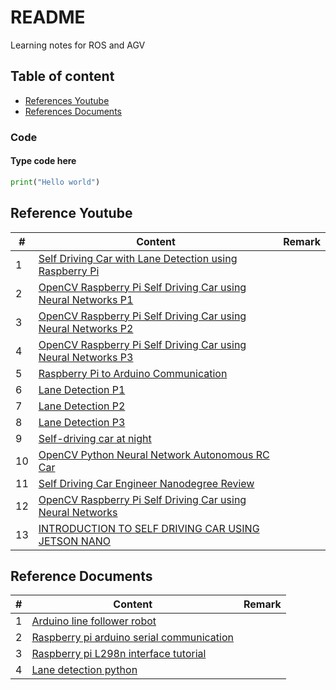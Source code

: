 # README
Learning notes for ROS and AGV

[//]: # (By Gary Lam | May, 2021)


## Table of content

* [References Youtube](#reference-youtube)
* [References Documents](#reference-documents)






### Code
#### Type code here

  ```python
  print("Hello world")
  ```


## Reference Youtube
|#|Content|Remark|
|---|----|-----|
|1|[Self Driving Car with Lane Detection using Raspberry Pi][y1]||
|2|[OpenCV Raspberry Pi Self Driving Car using Neural Networks P1][y2]||
|3|[OpenCV Raspberry Pi Self Driving Car using Neural Networks P2][y3]||
|4|[OpenCV Raspberry Pi Self Driving Car using Neural Networks P3][y4]||
|5|[Raspberry Pi to Arduino Communication][y5]||
|6|[Lane Detection P1][y6]||
|7|[Lane Detection P2][y7]||
|8|[Lane Detection P3][y8]||
|9|[Self-driving car at night][y9]||
|10|[OpenCV Python Neural Network Autonomous RC Car][y10]||
|11|[Self Driving Car Engineer Nanodegree Review][y11]||
|12|[OpenCV Raspberry Pi Self Driving Car using Neural Networks][y12]||
|13|[INTRODUCTION TO SELF DRIVING CAR USING JETSON NANO][y13]||


## Reference Documents
|#|Content|Remark|
|---|----|-----|
|1|[Arduino line follower robot][d1]||
|2|[Raspberry pi arduino serial communication][d2]||
|3|[Raspberry pi L298n interface tutorial][d3]||
|4|[Lane detection python][d4]||



[//]: # (Links for reference youtube)
[y1]: https://www.youtube.com/watch?v=aXqoPiMPhDw&list=PLMoSUbG1Q_r_wT0Ac7rOlhlwq9VsZDA0b
[y2]: https://www.youtube.com/watch?v=_wi2L-KrGqk
[y3]: https://www.youtube.com/watch?v=57SODsvC9PU
[y4]: https://www.youtube.com/watch?v=qa2wyaC7-ok
[y5]: https://www.youtube.com/watch?v=me7mhrRbspk
[y6]: https://www.youtube.com/watch?v=aXqoPiMPhDw&list=PLMoSUbG1Q_r_wT0Ac7rOlhlwq9VsZDA0b
[y7]: https://www.youtube.com/watch?v=Xr0_vScJD8o
[y8]: https://www.youtube.com/watch?v=BBwEF6WBUQs
[y9]: https://www.youtube.com/watch?v=61yy1GvdOKQ
[y10]: https://www.youtube.com/watch?v=BBwEF6WBUQs
[y11]: https://www.youtube.com/watch?v=0js1Mr6hi2U
[y12]: https://www.youtube.com/watch?v=_wi2L-KrGqk
[y13]: https://www.youtube.com/watch?v=syphzPxnozA

[//]: # (Links for reference documents)
[d1]: https://www.electronicshub.org/arduino-line-follower-robot/
[d2]: https://roboticsbackend.com/raspberry-pi-arduino-serial-communication/
[d3]: https://www.electronicshub.org/raspberry-pi-l298n-interface-tutorial-control-dc-motor-l298n-raspberry-pi/
[d4]: https://github.com/papiot/lane-detection-python
